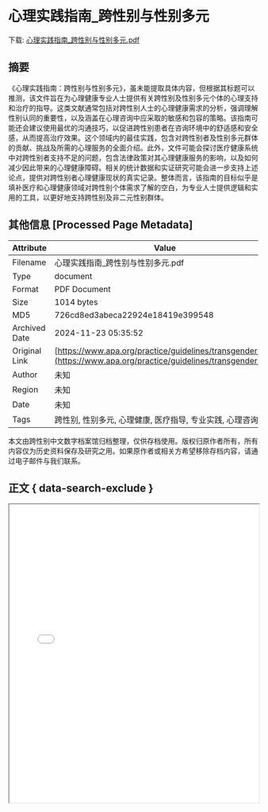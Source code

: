 # 心理实践指南_跨性别与性别多元

<!-- tcd_download_link -->
下载: [心理实践指南_跨性别与性别多元.pdf](心理实践指南_跨性别与性别多元.pdf)
<!-- tcd_download_link_end -->

## 摘要

<!-- tcd_abstract -->
《心理实践指南：跨性别与性别多元》，虽未能提取具体内容，但根据其标题可以推测，该文件旨在为心理健康专业人士提供有关跨性别及性别多元个体的心理支持和治疗的指导。这类文献通常包括对跨性别人士的心理健康需求的分析，强调理解性别认同的重要性，以及涵盖在心理咨询中应采取的敏感和包容的策略。该指南可能还会建议使用最优的沟通技巧，以促进跨性别患者在咨询环境中的舒适感和安全感，从而提高治疗效果。这个领域内的最佳实践，包含对跨性别者及性别多元群体的贡献、挑战及所需的心理服务的全面介绍。此外，文件可能会探讨医疗健康系统中对跨性别者支持不足的问题，包含法律政策对其心理健康服务的影响，以及如何减少因此带来的心理健康障碍。相关的统计数据和实证研究可能会进一步支持上述论点，提供对跨性别者心理健康现状的真实记录。整体而言，该指南的目标似乎是填补医疗和心理健康领域对跨性别个体需求了解的空白，为专业人士提供逻辑和实用的工具，以更好地支持跨性别及非二元性别群体。

<!-- tcd_abstract_end -->

## 其他信息 [Processed Page Metadata]

| Attribute       | Value                                  |
|-----------------|----------------------------------------|
| Filename        | 心理实践指南_跨性别与性别多元.pdf                             |
| Type            | document                                 |
| Format          | PDF Document                               |
| Size            | 1014 bytes                           |
| MD5             | 726cd8ed3abeca22924e18419e399548                                  |
| Archived Date   | 2024-11-23 05:35:52                             |
| Original Link   | [https://www.apa.org/practice/guidelines/transgender.pdf](https://www.apa.org/practice/guidelines/transgender.pdf)                         |
| Author          | 未知                               |
| Region          | 未知                               |
| Date            | 未知                                 |
| Tags            | 跨性别, 性别多元, 心理健康, 医疗指导, 专业实践, 心理咨询                                 |

本文由跨性别中文数字档案馆归档整理，仅供存档使用。版权归原作者所有，所有内容仅为历史资料保存及研究之用。如果原作者或相关方希望移除存档内容，请通过电子邮件与我们联系。

## 正文 { data-search-exclude }

<!-- tcd_main_text -->
<iframe src="../心理实践指南_跨性别与性别多元.pdf" width="100%" height="600px">
    <p>无法显示PDF，请下载查看。</p>
</iframe>
<!-- tcd_main_text_end -->

